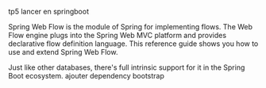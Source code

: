 tp5
lancer en springboot

Spring Web Flow is the module of Spring for implementing flows. 
The Web Flow engine plugs into the Spring Web MVC platform and provides declarative flow definition language. 
This reference guide shows you how to use and extend Spring Web Flow.


 Just like other databases, there's full intrinsic support for it in the Spring Boot ecosystem.
  ajouter dependency bootstrap
